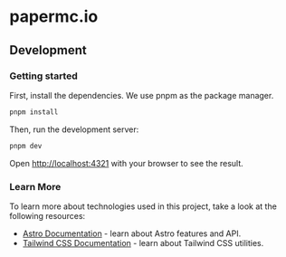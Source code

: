 # papermc.io

## Development

### Getting started

First, install the dependencies. We use pnpm as the package manager.

```bash
pnpm install
```

Then, run the development server:

```bash
pnpm dev
```

Open [http://localhost:4321](http://localhost:4321) with your browser to see the result.

### Learn More

To learn more about technologies used in this project, take a look at the following resources:

- [Astro Documentation](https://docs.astro.build/en/getting-started/) - learn about Astro features and API.
- [Tailwind CSS Documentation](https://tailwindui.com/documentation) - learn about Tailwind CSS utilities.